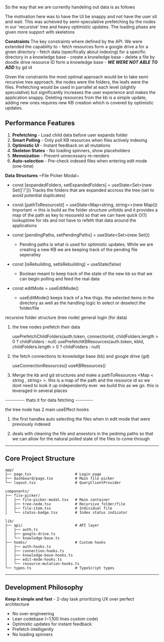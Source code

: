 
So the way that we are currently handeling out data is as follows 


The motivation here was to have the UI be snappy and not have the user sit and wait. This was acheived by semi-speculative prefetching by the nodes  in our 'recursive' tree and heavy optimistic updates. The loading phaes are given more support with skeletons 

**Constraints**
The key constraints where defined by the API. We were extended the capability to 
    - fetch resources form a google drive a for a given directory 
    - fetch data (specifically about indexing) for a specific directory in a knowledge base 
    - create a knowledge base 
    - delete a file by doodle drive resource ID form a knowledge base 
    - ***WE WERE NOT ABLE TO ADD*** by gd id

Given the constraints the most optimal approach would be to take  semi recursive tree approach. the nodes were the folders, the leafs were the files. Prefetching would be used in parrallel at each level (slightly speculative) but significantly increases the user experience and makes the application snappy. Deleting resources from the kb is a simple update, adding new ones requires new KB creation which is covered by optimistic updates.


## Performance Features

1. **Prefetching** - Load child data before user expands folder
2. **Smart Polling** - Only poll KB resources when files actively indexing
3. **Optimistic UI** - Instant feedback on all mutations
4. **Skeleton States** - No loading spinners, show placeholders
5. **Memoization** - Prevent unnecessary re-renders
6. **Auto-selection** - Pre-check indexed files when entering edit mode (one-time)



**Data Structures**
~File Picker Modal~
- const [expandedFolders, setExpandedFolders] = useState<Set<string>>(new Set(['/']))
    Tracks the folders that are expanded accross the tree (set to avoid potential duplicates)

- const [pathToResourceId] = useState<Map<string, string>>(new Map())
    Important -> this is build as the folder structure unfolds and it provides a map of the path as key to resoureId so that we can have quick O(1) lookuptime for ids and not have to refeth that data around the applications 

- const [pendingPaths, setPendingPaths] = useState<Set<string>>(new Set())
    - Pending paths is what is used for optimistic updates. While we are creating a new KB we are keeping track of the pending file seperatley 

- const [isRebuilding, setIsRebuilding] = useState(false)
    - Boolean meant to keep track of the state of the new kb so that we can begin polling and feed the real data

- const editMode = useEditMode()
    - useEditMode() keeps track of a few thigs. the selected items in the directory as well as the handling logic to select or deselect the folder/file





recursive folder structure (tree node) general login (for data) 

1) the tree nodes prefetch their data 

    usePrefetchChildFolders(auth.token, connectionId, childFolders.length > 0 ? childFolders : null)
    usePrefetchKBResources(auth.token, kbId, childFolders.length > 0 ? childFolders : null)


2) the fetch connections to knowledge base (kb) and google drive (gd)

    useConnectionResources()
    useKBResources()


3) Merge the kb and gd structures and make a pathToResources <Map < string , string> >. this is a map of the path and the resource id so we dont need to look it up independently ever. we build this as we go. this is leveraged in several places


---------- thats it for data fetching ---------

the tree node has 2 main useEffect hooks 

1) the first handles auto selecting the files when in edit mode that were previously indexed 

2) deals with cleaning the file and ansestors in the pedning paths so that we can allow for the natural polled state of the files to come through 



---

## Core Project Structure

```
app/
├── page.tsx                    # Login page
├── dashboard/page.tsx          # Main file picker
└── layout.tsx                  # QueryClientProvider

components/
├── file-picker/
│   ├── file-picker-modal.tsx   # Main container
│   ├── tree-node.tsx           # Recursive folder/file
│   ├── file-item.tsx           # Individual file
│   └── status-badge.tsx        # Index status indicator

lib/
├── api/                        # API layer
│   ├── auth.ts
│   ├── google-drive.ts
│   └── knowledge-base.ts
├── hooks/                      # Custom hooks
│   ├── auth-hooks.ts
│   ├── connection-hooks.ts
│   ├── knowledge-base-hooks.ts
│   ├── edit-mode-hooks.ts
│   └── resource-mutation-hooks.ts
└── types.ts                    # TypeScript types
```

---

## Development Philosophy

**Keep it simple and fast** - 2-day task prioritizing UX over perfect architecture

- No over-engineering
- Lean codebase (~1,100 lines custom code)
- Optimistic updates for instant feedback
- Prefetch intelligently
- No loading spinners
